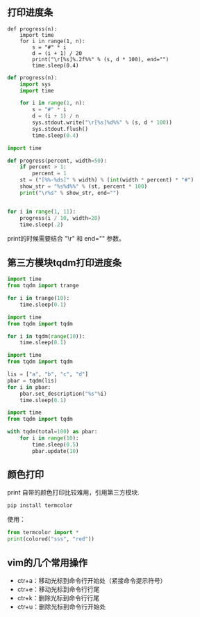 ## 打印进度条

```
def progress(n):
    import time
    for i in range(1, n):
        s = "#" * i
        d = (i + 1) / 20
        print("\r[%s]%.2f%%" % (s, d * 100), end="")
        time.sleep(0.4)
```

```python
def progress(n):
    import sys
    import time

    for i in range(1, n):
        s = "#" * i
        d = (i + 1) / n
        sys.stdout.write("\r[%s]%d%%" % (s, d * 100))
        sys.stdout.flush()
        time.sleep(0.4)
```



```python
import time

def progress(percent, width=50):
    if percent > 1:
        percent = 1
    st = ("[%%-%ds]" % width) % (int(width * percent) * "#")
    show_str = "%s%d%%" % (st, percent * 100)
    print("\r%s" % show_str, end="")


for i in range(1, 11):
    progress(i / 10, width=20)
    time.sleep(.2)
```

print的时候需要结合 "\r" 和 end="" 参数。

## 第三方模块tqdm打印进度条

```python
import time
from tqdm import trange

for i in trange(10):
    time.sleep(0.1)
```

```python
import time
from tqdm import tqdm

for i in tqdm(range(10)):
    time.sleep(0.1)
```

```python
import time
from tqdm import tqdm

lis = ["a", "b", "c", "d"]
pbar = tqdm(lis)
for i in pbar:
    pbar.set_description("%s"%i)
    time.sleep(0.1)
```

```python
import time
from tqdm import tqdm

with tqdm(total=100) as pbar:
    for i in range(10):
        time.sleep(0.5)
        pbar.update(10)
```

## 颜色打印

print 自带的颜色打印比较难用，引用第三方模块.

`pip install termcolor`

使用：

```python
from termcolor import *
print(colored("sss", "red"))
```

## vim的几个常用操作

* ctr+a：移动光标到命令行开始处（紧接命令提示符号）
* ctr+e：移动光标到命令行行尾
* ctr+k：删除光标到命令行行尾
* ctr+u：删除光标到命令行开始处